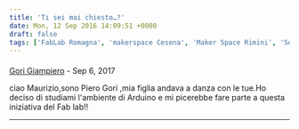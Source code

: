 ```yaml
---
title: 'Ti sei mai chiesto…?'
date: Mon, 12 Sep 2016 14:09:51 +0000
draft: false
tags: ['FabLab Romagna', 'makerspace Cesena', 'Maker Space Rimini', 'Senza categoria']
---
```



#### 
[Gori Giampiero]( "pist@libero.it") - <time datetime="2017-09-09 16:12:05">Sep 6, 2017</time>

ciao Maurizio,sono Piero Gori ,mia figlia andava a danza con le tue.Ho deciso di studiami l'ambiente di Arduino e mi picerebbe fare parte a questa iniziativa del Fab lab!!
<hr />
